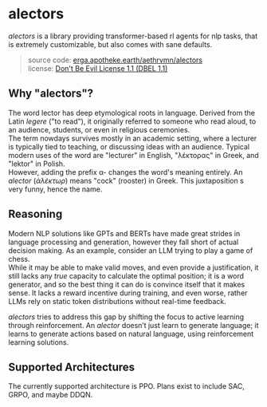 # alectors

*alectors* is a library providing transformer-based rl agents for nlp tasks, that is extremely customizable, but also comes with sane defaults.

>source code: [erga.apotheke.earth/aethrvmn/alectors](https://erga.apotheke.earth/aethrvmn/alectors)  
> license: [Don't Be Evil License 1.1 (DBEL 1.1)](https://apotheke.earth/license)  

## Why "alectors"?

The word lector has deep etymological roots in language. Derived from the Latin *legere* ("to read"), it originally referred to someone who read aloud, to an audience, students, or even in religious ceremonies.  
The term nowdays survives mostly in an academic setting, where a lecturer is typically tied to teaching, or discussing ideas with an audience. Typical modern uses of the word are "lecturer" in English, "λέκτορας" in Greek, and "lektor" in Polish.  
However, adding the prefix α- changes the word's meaning entirely. An *alector* (*ἀλέκτωρ*) means "cock" (rooster) in Greek. This juxtaposition s very funny, hence the name.

## Reasoning

Modern NLP solutions like GPTs and BERTs have made great strides in language processing and generation, however they fall short of actual decision making.
As an example, consider an LLM trying to play a game of chess.  
While it may be able to make valid moves, and even provide a justification, it still lacks any *true* capacity to calculate the optimal position; it is a word generator, and so the best thing it can do is convince itself that it makes sense.
It lacks a reward incentive during training, and even worse, rather LLMs rely on static token distributions without real-time feedback.

*alectors* tries to address this gap by shifting the focus to active learning through reinforcement. An *alector* doesn’t just learn to generate language; it learns to generate actions based on natural language, using reinforcement learning solutions. 

## Supported Architectures

The currently supported architecture is PPO. Plans exist to include SAC, GRPO, and maybe DDQN.
